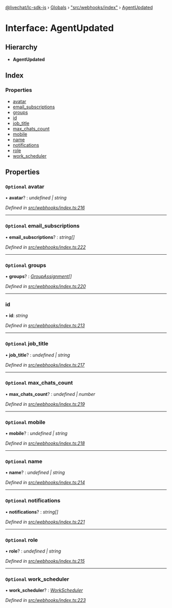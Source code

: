 [@livechat/lc-sdk-js](../README.md) › [Globals](../globals.md) › ["src/webhooks/index"](../modules/_src_webhooks_index_.md) › [AgentUpdated](_src_webhooks_index_.agentupdated.md)

# Interface: AgentUpdated

## Hierarchy

* **AgentUpdated**

## Index

### Properties

* [avatar](_src_webhooks_index_.agentupdated.md#optional-avatar)
* [email_subscriptions](_src_webhooks_index_.agentupdated.md#optional-email_subscriptions)
* [groups](_src_webhooks_index_.agentupdated.md#optional-groups)
* [id](_src_webhooks_index_.agentupdated.md#id)
* [job_title](_src_webhooks_index_.agentupdated.md#optional-job_title)
* [max_chats_count](_src_webhooks_index_.agentupdated.md#optional-max_chats_count)
* [mobile](_src_webhooks_index_.agentupdated.md#optional-mobile)
* [name](_src_webhooks_index_.agentupdated.md#optional-name)
* [notifications](_src_webhooks_index_.agentupdated.md#optional-notifications)
* [role](_src_webhooks_index_.agentupdated.md#optional-role)
* [work_scheduler](_src_webhooks_index_.agentupdated.md#optional-work_scheduler)

## Properties

### `Optional` avatar

• **avatar**? : *undefined | string*

*Defined in [src/webhooks/index.ts:216](https://github.com/livechat/lc-sdk-js/blob/aff69b2/src/webhooks/index.ts#L216)*

___

### `Optional` email_subscriptions

• **email_subscriptions**? : *string[]*

*Defined in [src/webhooks/index.ts:222](https://github.com/livechat/lc-sdk-js/blob/aff69b2/src/webhooks/index.ts#L222)*

___

### `Optional` groups

• **groups**? : *[GroupAssignment](_src_webhooks_index_.groupassignment.md)[]*

*Defined in [src/webhooks/index.ts:220](https://github.com/livechat/lc-sdk-js/blob/aff69b2/src/webhooks/index.ts#L220)*

___

###  id

• **id**: *string*

*Defined in [src/webhooks/index.ts:213](https://github.com/livechat/lc-sdk-js/blob/aff69b2/src/webhooks/index.ts#L213)*

___

### `Optional` job_title

• **job_title**? : *undefined | string*

*Defined in [src/webhooks/index.ts:217](https://github.com/livechat/lc-sdk-js/blob/aff69b2/src/webhooks/index.ts#L217)*

___

### `Optional` max_chats_count

• **max_chats_count**? : *undefined | number*

*Defined in [src/webhooks/index.ts:219](https://github.com/livechat/lc-sdk-js/blob/aff69b2/src/webhooks/index.ts#L219)*

___

### `Optional` mobile

• **mobile**? : *undefined | string*

*Defined in [src/webhooks/index.ts:218](https://github.com/livechat/lc-sdk-js/blob/aff69b2/src/webhooks/index.ts#L218)*

___

### `Optional` name

• **name**? : *undefined | string*

*Defined in [src/webhooks/index.ts:214](https://github.com/livechat/lc-sdk-js/blob/aff69b2/src/webhooks/index.ts#L214)*

___

### `Optional` notifications

• **notifications**? : *string[]*

*Defined in [src/webhooks/index.ts:221](https://github.com/livechat/lc-sdk-js/blob/aff69b2/src/webhooks/index.ts#L221)*

___

### `Optional` role

• **role**? : *undefined | string*

*Defined in [src/webhooks/index.ts:215](https://github.com/livechat/lc-sdk-js/blob/aff69b2/src/webhooks/index.ts#L215)*

___

### `Optional` work_scheduler

• **work_scheduler**? : *[WorkScheduler](../modules/_src_webhooks_index_.md#workscheduler)*

*Defined in [src/webhooks/index.ts:223](https://github.com/livechat/lc-sdk-js/blob/aff69b2/src/webhooks/index.ts#L223)*
